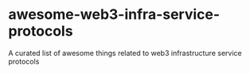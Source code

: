 # awesome-web3-infra-service-protocols
A curated list of awesome things related to web3 infrastructure service protocols
